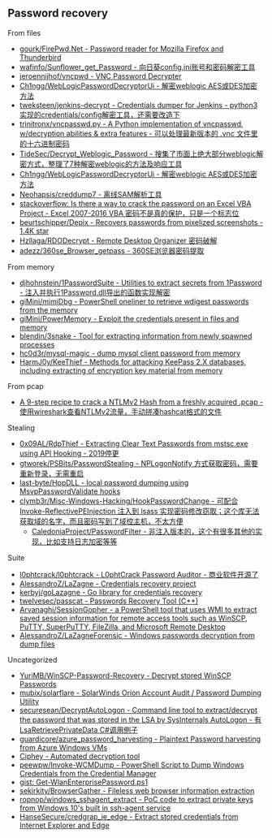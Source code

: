 ## Password recovery

From files

* [gourk/FirePwd.Net - Password reader for Mozilla Firefox and Thunderbird](https://github.com/gourk/FirePwd.Net)
* [wafinfo/Sunflower_get_Password - 向日葵config.ini账号和密码解密工具](https://github.com/wafinfo/Sunflower_get_Password)
* [jeroennijhof/vncpwd - VNC Password Decrypter](https://github.com/jeroennijhof/vncpwd)
* [Ch1ngg/WebLogicPasswordDecryptorUi - 解密weblogic AES或DES加密方法](https://github.com/Ch1ngg/WebLogicPasswordDecryptorUi)
* [tweksteen/jenkins-decrypt - Credentials dumper for Jenkins - python3实现的credentials/config解密工具，还需要改造下](https://github.com/tweksteen/jenkins-decrypt)
* [trinitronx/vncpasswd.py - A Python implementation of vncpasswd, w/decryption abilities & extra features - 可以处理最新版本的 .vnc 文件里的十六进制密码](https://github.com/trinitronx/vncpasswd.py)
* [TideSec/Decrypt_Weblogic_Password - 搜集了市面上绝大部分weblogic解密方式，整理了7种解密weblogic的方法及响应工具](https://github.com/TideSec/Decrypt_Weblogic_Password)
* [Ch1ngg/WebLogicPasswordDecryptorUi - 解密weblogic AES或DES加密方法](https://github.com/Ch1ngg/WebLogicPasswordDecryptorUi)
* [Neohapsis/creddump7 - 离线SAM解析工具](https://github.com/Neohapsis/creddump7)
* [stackoverflow: Is there a way to crack the password on an Excel VBA Project - Excel 2007-2016 VBA 密码不是真的保护，只是一个标志位](https://stackoverflow.com/questions/1026483/is-there-a-way-to-crack-the-password-on-an-excel-vba-project)
* [beurtschipper/Depix - Recovers passwords from pixelized screenshots - 1.4K star](https://github.com/beurtschipper/Depix)
* [Hzllaga/RDODecrypt - Remote Desktop Organizer 密码破解](https://github.com/Hzllaga/RDODecrypt)
* [adezz/360se_Browser_getpass - 360SE浏览器密码提取](https://github.com/adezz/360se_Browser_getpass)

From memory

* [djhohnstein/1PasswordSuite - Utilities to extract secrets from 1Password - 注入并执行1Password.dll导出的函数实现解密](https://github.com/djhohnstein/1PasswordSuite)
* [giMini/mimiDbg - PowerShell oneliner to retrieve wdigest passwords from the memory](https://github.com/giMini/mimiDbg)
* [giMini/PowerMemory - Exploit the credentials present in files and memory](https://github.com/giMini/PowerMemory)
* [blendin/3snake - Tool for extracting information from newly spawned processes](https://github.com/blendin/3snake)
* [hc0d3r/mysql-magic - dump mysql client password from memory](https://github.com/hc0d3r/mysql-magic)
* [HarmJ0y/KeeThief - Methods for attacking KeePass 2.X databases, including extracting of encryption key material from memory](https://github.com/HarmJ0y/KeeThief)

From pcap

* [A 9-step recipe to crack a NTLMv2 Hash from a freshly acquired .pcap - 使用wireshark查看NTLMv2流量，手动拼凑hashcat格式的文件](https://research.801labs.org/cracking-an-ntlmv2-hash/)

Stealing

* [0x09AL/RdpThief - Extracting Clear Text Passwords from mstsc.exe using API Hooking - 2019停更](https://github.com/0x09AL/RdpThief)
* [gtworek/PSBits/PasswordStealing - NPLogonNotify 方式获取密码，需要重新登录，无需重启](https://github.com/gtworek/PSBits/tree/master/PasswordStealing)
* [last-byte/HppDLL - local password dumping using MsvpPasswordValidate hooks](https://github.com/last-byte/HppDLL)
* [clymb3r/Misc-Windows-Hacking/HookPasswordChange - 可配合 Invoke-ReflectivePEInjection 注入到 lsass 实现密码修改窃取；这个库无法获取域的名字，而且密码写到了域控主机，不太方便](https://github.com/clymb3r/Misc-Windows-Hacking/tree/master/HookPasswordChange)
  * [CaledoniaProject/PasswordFilter - 非注入版本的，这个有很多其他的实现，比如支持日志加密等等](https://github.com/CaledoniaProject/PasswordFilter)

Suite

* [l0phtcrack/l0phtcrack - L0phtCrack Password Auditor - 商业软件开源了](https://gitlab.com/l0phtcrack/l0phtcrack)
* [AlessandroZ/LaZagne - Credentials recovery project](https://github.com/AlessandroZ/LaZagne)
* [kerbyj/goLazagne - Go library for credentials recovery](https://github.com/kerbyj/goLazagne)
* [twelvesec/passcat - Passwords Recovery Tool (C++)](https://github.com/twelvesec/passcat)
* [Arvanaghi/SessionGopher - a PowerShell tool that uses WMI to extract saved session information for remote access tools such as WinSCP, PuTTY, SuperPuTTY, FileZilla, and Microsoft Remote Desktop](https://github.com/Arvanaghi/SessionGopher)
* [AlessandroZ/LaZagneForensic - Windows passwords decryption from dump files](https://github.com/AlessandroZ/LaZagneForensic)

Uncategorized

* [YuriMB/WinSCP-Password-Recovery - Decrypt stored WinSCP Passwords](https://github.com/YuriMB/WinSCP-Password-Recovery)
* [mubix/solarflare - SolarWinds Orion Account Audit / Password Dumping Utility](https://github.com/mubix/solarflare)
* [securesean/DecryptAutoLogon - Command line tool to extract/decrypt the password that was stored in the LSA by SysInternals AutoLogon - 有LsaRetrievePrivateData C#调用例子](https://github.com/securesean/DecryptAutoLogon)
* [guardicore/azure_password_harvesting - Plaintext Password harvesting from Azure Windows VMs](https://github.com/guardicore/azure_password_harvesting)
* [Ciphey - Automated decryption tool](https://github.com/Ciphey/Ciphey)
* [peewpw/Invoke-WCMDump - PowerShell Script to Dump Windows Credentials from the Credential Manager](https://github.com/peewpw/Invoke-WCMDump)
* [gist: Get-WlanEnterprisePassword.ps1](https://gist.github.com/CaledoniaProject/17973148fb1e49fbcb818f0b7e6e28a7)
* [sekirkity/BrowserGather - Fileless web browser information extraction](https://github.com/sekirkity/BrowserGather)
* [ropnop/windows_sshagent_extract - PoC code to extract private keys from Windows 10's built in ssh-agent service](https://github.com/ropnop/windows_sshagent_extract)
* [HanseSecure/credgrap_ie_edge - Extract stored credentials from Internet Explorer and Edge](https://github.com/HanseSecure/credgrap_ie_edge)


